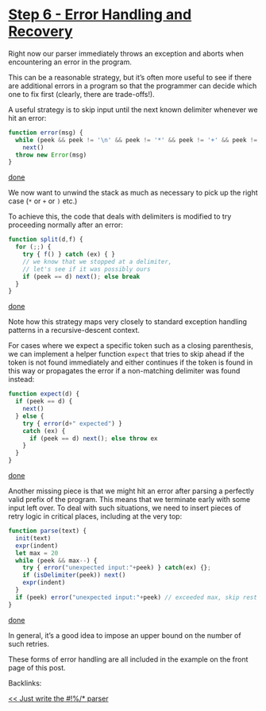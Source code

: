 # [Step 6 - Error Handling and Recovery](https://tiarkrompf.github.io/notes/?/just-write-the-parser/aside9)

Right now our parser immediately throws an exception and aborts when encountering an error in the program.

This can be a reasonable strategy, but it’s often more useful to see if there are additional errors in a program so that the programmer can decide which one to fix first (clearly, there are trade-offs!).

A useful strategy is to skip input until the next known delimiter whenever we hit an error:

```javascript
function error(msg) {
  while (peek && peek != '\n' && peek != '*' && peek != '+' && peek != ')')
    next()
  throw new Error(msg)
}
```

[done](https://tiarkrompf.github.io/notes/?/just-write-the-parser/aside9)

We now want to unwind the stack as much as necessary to pick up the right case (`*` or `+` or `)` etc.)

To achieve this, the code that deals with delimiters is modified to try proceeding normally after an error:

```javascript
function split(d,f) {
  for (;;) {
    try { f() } catch (ex) { }
    // we know that we stopped at a delimiter,
    // let's see if it was possibly ours
    if (peek == d) next(); else break
  }
}
```

[done](https://tiarkrompf.github.io/notes/?/just-write-the-parser/aside9)

Note how this strategy maps very closely to standard exception handling patterns in a recursive-descent context.

For cases where we expect a specific token such as a closing parenthesis, we can implement a helper function `expect` that tries to skip ahead if the token is not found immediately and either continues if the token is found in this way or propagates the error if a non-matching delimiter was found instead:

```javascript
function expect(d) {
  if (peek == d) {
    next()
  } else {
    try { error(d+" expected") }
    catch (ex) {
      if (peek == d) next(); else throw ex
    }
  }
}
```

[done](https://tiarkrompf.github.io/notes/?/just-write-the-parser/aside9)

Another missing piece is that we might hit an error after parsing a perfectly valid prefix of the program. This means that we terminate early with some input left over. To deal with such situations, we need to insert pieces of retry logic in critical places, including at the very top:

```javascript
function parse(text) {
  init(text)
  expr(indent)
  let max = 20
  while (peek && max--) {
    try { error("unexpected input:"+peek) } catch(ex) {};
    if (isDelimiter(peek)) next()
    expr(indent)
  }
  if (peek) error("unexpected input:"+peek) // exceeded max, skip rest
}
```

[done](https://tiarkrompf.github.io/notes/?/just-write-the-parser/aside9)

In general, it’s a good idea to impose an upper bound on the number of such retries.

These forms of error handling are all included in the example on the front page of this post.

Backlinks:

[<< Just write the #!%/* parser](https://tiarkrompf.github.io/notes/?/just-write-the-parser/)